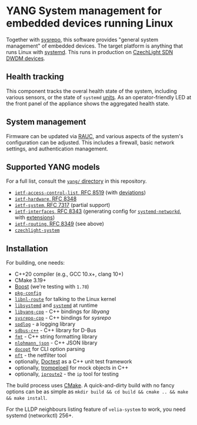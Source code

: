 # YANG System management for embedded devices running Linux

Together with [sysrepo](https://www.sysrepo.org/), this software provides "general system management" of embedded devices.
The target platform is anything that runs Linux with [systemd](https://systemd.io/).
This runs in production on [CzechLight SDN DWDM devices](https://czechlight.cesnet.cz/en/open-line-system/sdn-roadm).

## Health tracking

This component tracks the overal health state of the system, including various sensors, or the state of `systemd` [units](https://www.freedesktop.org/software/systemd/man/systemd.unit.html).
As an operator-friendly LED at the front panel of the appliance shows the aggregated health state.

## System management

Firmware can be updated via [RAUC](https://rauc.io/), and various aspects of the system's configuration can be adjusted.
This includes a firewall, basic network settings, and authentication management.

## Supported YANG models

For a full list, consult the [`yang/` directory](./yang/) in this repository.

- [`ietf-access-control-list`, RFC 8519](https://tools.ietf.org/html/rfc8519) (with [deviations](./yang/czechlight-firewall@2021-01-25.yang))
- [`ietf-hardware`, RFC 8348](https://tools.ietf.org/html/rfc8348)
- [`ietf-system`, RFC 7317](https://tools.ietf.org/html/rfc7317) (partial support)
- [`ietf-interfaces`, RFC 8343](https://tools.ietf.org/html/rfc8343) (generating config for [`systemd-networkd`](https://www.freedesktop.org/software/systemd/man/systemd.network.html), with [extensions](./yang/czechlight-network@2021-02-22.yang))
- [`ietf-routing`, RFC 8349](https://tools.ietf.org/html/rfc8349) (see above)
- [`czechlight-system`](./yang/czechlight-system@2022-07-08.yang)

## Installation

For building, one needs:

- C++20 compiler (e.g., GCC 10.x+, clang 10+)
- CMake 3.19+
- [Boost](https://www.boost.org/) (we're testing with `1.78`)
- [`pkg-config`](https://www.freedesktop.org/wiki/Software/pkg-config/)
- [`libnl-route`](http://www.infradead.org/~tgr/libnl/) for talking to the Linux kernel
- [`libsystemd`](https://www.freedesktop.org/software/systemd/man/libsystemd.html) and [`systemd`](https://www.freedesktop.org/wiki/Software/systemd/) at runtime
- [`libyang-cpp`](https://github.com/CESNET/libyang-cpp) - C++ bindings for *libyang*
- [`sysrepo-cpp`](https://github.com/sysrepo/sysrepo-cpp) - C++ bindings for *sysrepo*
- [`spdlog`](https://github.com/gabime/spdlog) - a logging library
- [`sdbus-c++`](https://github.com/Kistler-Group/sdbus-cpp) - C++ library for D-Bus
- [`fmt`](https://fmt.dev/) - C++ string formatting library
- [`nlohmann_json`](https://json.nlohmann.me/) - C++ JSON library
- [`docopt`](https://github.com/docopt/docopt.cpp) for CLI option parsing
- [`nft`](https://www.netfilter.org/projects/nftables/index.html) - the netfilter tool
- optionally, [Doctest](https://github.com/onqtam/doctest/) as a C++ unit test framework
- optionally, [trompeloeil](https://github.com/rollbear/trompeloeil) for mock objects in C++
- optionally, [`iproute2`](https://wiki.linuxfoundation.org/networking/iproute2) - the `ip` tool for testing

The build process uses [CMake](https://cmake.org/runningcmake/).
A quick-and-dirty build with no fancy options can be as simple as `mkdir build && cd build && cmake .. && make && make install`.

For the LLDP neighbours listing feature of `velia-system` to work, you need systemd (networkctl) 256+.
